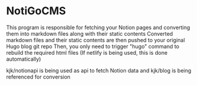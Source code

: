 # NotiGoCMS

This program is responsible for fetching your Notion pages and converting them into markdown files along with their static contents
Converted markdown files and their static contents are then pushed to your original Hugo blog git repo
Then, you only need to trigger "hugo" command to rebuild the required html files (If netlify is being used, this is done automatically)

kjk/notionapi is being used as api to fetch Notion data and kjk/blog is being referenced for conversion
